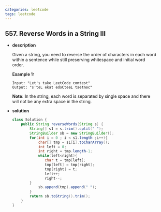 ```yaml
---
categories: leetcode
tags: leetcode
---
```




## 557. Reverse Words in a String III

* **description**

  Given a string, you need to reverse the order of characters in each word within a sentence while still preserving whitespace and initial word order.

  **Example 1:**

  ```
  Input: "Let's take LeetCode contest"
  Output: "s'teL ekat edoCteeL tsetnoc"
  ```

  

  **Note:** In the string, each word is separated by single space and there will not be any extra space in the string.

* **solution**

  ```java
  class Solution {
      public String reverseWords(String s) {
          String[] s1 = s.trim().split(" ");
          StringBuilder sb = new StringBuilder();
          for(int i = 0 ; i < s1.length ;i++){
              char[] tmp = s1[i].toCharArray();
              int left = 0;
              int right = tmp.length-1;
              while(left<right){
                 char t = tmp[left];
                 tmp[left] = tmp[right];
                 tmp[right] = t;
                 left++;
                 right--;
          }
              sb.append(tmp).append(" ");
          }
          return sb.toString().trim();
      }
  }
  ```

  